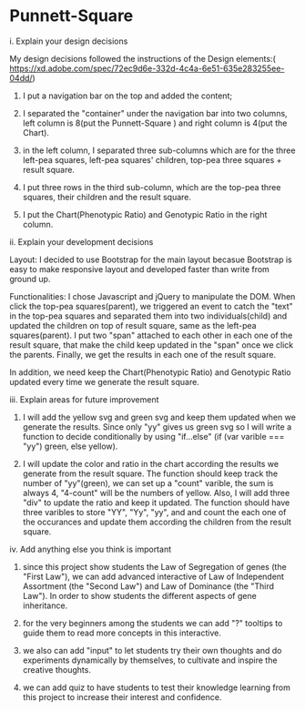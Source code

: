 # Punnett-Square
i. Explain your design decisions

My design decisions followed the instructions of the Design elements:(​https://xd.adobe.com/spec/72ec9d6e-332d-4c4a-6e51-635e283255ee-04dd/)
1. I put a navigation bar on the top and added the content;

2. I separated the "container" under the navigation bar into two columns,
left column is 8(put the Punnett-Square ) and right column is 4(put the Chart).

3. in the left column, I separated three sub-columns which are for the three 
left-pea squares, left-pea squares' children, top-pea three squares + result square.

4. I put three rows in the third sub-column, which are the top-pea three squares, 
their children and the result square.

5. I put the Chart(Phenotypic Ratio) and Genotypic Ratio in the right column.


ii. Explain your development decisions

Layout: I decided to use Bootstrap for the main layout becasue Bootstrap is easy to make 
responsive layout and developed faster than write from ground up.

Functionalities: I chose Javascript and jQuery to manipulate the DOM. When click the top-pea 
squares(parent), we triggered an event to catch the "text" in the top-pea 
squares and separated them into two individuals(child) and updated the children on top of result 
square, same as the left-pea squares(parent). I put two "span" attached to each other in each one of 
the result square, that make the child keep updated in the "span" once we click the parents. Finally,
we get the results in each one of the result square.

In addition, we need keep the Chart(Phenotypic Ratio) and Genotypic Ratio updated every time we
generate the result square.


iii. Explain areas for future improvement

1. I will add the yellow svg and green svg and keep them updated when we generate the results. 
Since only "yy" gives us green svg so I will write a function to decide conditionally by using "if...else"
(if (var varible === "yy") green, else yellow).

2. I will update the color and ratio in the chart according the results we generate from the result
square. The function should keep track the number of "yy"(green), we can set up a "count" varible, the sum is always 4, 
"4-count" will be the numbers of yellow. Also, I will add three "div" to update the ratio and keep it updated. The function
should have three varibles to store "YY", "Yy", "yy", and and count the each one of the occurances and update
them according the children from the result square.



iv. Add anything else you think is important

1. since this project show students the Law of Segregation of genes (the "First Law"), we can add advanced
interactive of Law of Independent Assortment (the "Second Law") and Law of Dominance (the "Third Law"). In order to show students the different aspects of gene inheritance. 

2. for the very beginners among the students we can add "?" tooltips to guide them to read more concepts in this interactive.

3. we also can add "input" to let students try their own thoughts and do experiments dynamically by themselves,
to cultivate and inspire the creative thoughts.

4. we can add quiz to have students to test their knowledge learning from this project to increase their interest
and confidence.

